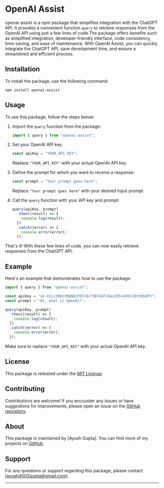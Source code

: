 # OpenAI Assist

openai-assist is a npm package that simplifies integration with the ChatGPT API. It provides a convenient function `query` to retrieve responses from the OpenAI API using just a few lines of code.The package offers benefits such as simplified integration, developer-friendly interface, code consistency, time-saving, and ease of maintenance. With OpenAI Assist, you can quickly integrate the ChatGPT API, save development time, and ensure a streamlined and efficient process.

## Installation

To install the package, use the following command:

```shell
npm install openai-assist
```

## Usage

To use this package, follow the steps below:

1. Import the `query` function from the package:

   ```javascript
   import { query } from "openai-assist";
   ```

2. Set your OpenAI API key:

   ```javascript
   const apiKey = "YOUR_API_KEY";
   ```

   Replace `"YOUR_API_KEY"` with your actual OpenAI API key.

3. Define the prompt for which you want to receive a response:

   ```javascript
   const prompt = "Your prompt goes here";
   ```

   Replace `"Your prompt goes here"` with your desired input prompt.

4. Call the `query` function with your API key and prompt:

   ```javascript
   query(apiKey, prompt)
     .then((result) => {
       console.log(result);
     })
     .catch((error) => {
       console.error(error);
     });
   ```

That's it! With these few lines of code, you can now easily retrieve responses from the ChatGPT API.

## Example

Here's an example that demonstrates how to use the package:

```javascript
import { query } from "openai-assist";

const apiKey = "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";
const prompt = "Hi, what is OpenAI?";

query(apiKey, prompt)
  .then((result) => {
    console.log(result);
  })
  .catch((error) => {
    console.error(error);
  });
```

Make sure to replace `"YOUR_API_KEY"` with your actual OpenAI API key.

## License

This package is released under the [MIT License](https://opensource.org/licenses/MIT).

## Contributing

Contributions are welcome! If you encounter any issues or have suggestions for improvements, please open an issue on the [GitHub repository](https://github.com/ayushgupta4002/openai-assist).

## About

This package is maintained by [Ayush Gupta]. You can find more of my projects on [GitHub](https://github.com/ayushgupta4002).

## Support

For any questions or support regarding this package, please contact [ayush4002gupta@gmail.com].

---

